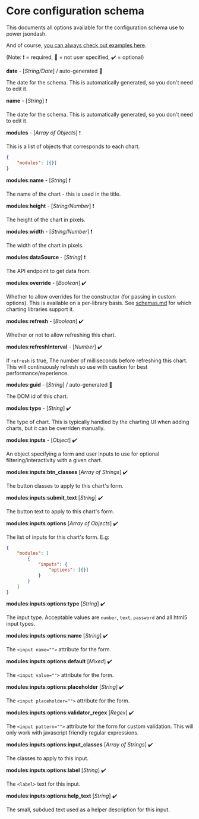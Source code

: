 # Core configuration schema

This documents all options available for the configuration schema use to power jsondash.

And of course, [you can always check out examples here](example_app/examples/config).

(Note: :heavy_exclamation_mark: = required, :no_entry_sign: = not user specified, :heavy_check_mark: = optional)

**date** - [*String/Date*] / auto-generated :no_entry_sign:

The date for the schema. This is automatically generated, so you don't need to edit it.

**name** - [*String*] :heavy_exclamation_mark:

The date for the schema. This is automatically generated, so you don't need to edit it.

**modules** - [*Array of Object*s] :heavy_exclamation_mark:

This is a list of objects that corresponds to each chart.

```json
{
    "modules": [{}]
}
```

**modules**:**name** - [*String*] :heavy_exclamation_mark:

The name of the chart - this is used in the title.

**modules**:**height** - [*String/Number*] :heavy_exclamation_mark:

The height of the chart in pixels.

**modules**:**width** - [*String/Number*] :heavy_exclamation_mark:

The width of the chart in pixels.

**modules**:**dataSource** - [*String*] :heavy_exclamation_mark:

The API endpoint to get data from.

**modules**:**override** - [*Boolean*] :heavy_check_mark:

Whether to allow overrides for the constructor (for passing in custom options). This is available on a per-library basis. See [schemas.md](schemas.md) for which charting libraries support it.

**modules**:**refresh** - [*Boolean*] :heavy_check_mark:

Whether or not to allow refreshing this chart.

**modules**:**refreshInterval** - [*Number*] :heavy_check_mark:

If `refresh` is true, The number of milliseconds before refreshing this chart. This will continuously refresh so use with caution for best performance/experience.

**modules**:**guid** - [*String*] / auto-generated :no_entry_sign:

The DOM id of this chart.

**modules**:**type** - [*String*] :heavy_check_mark:

The type of chart. This is typically handled by the charting UI when adding charts, but it can be overriden manually.

**modules**:**inputs** - [*Object*] :heavy_check_mark:

An object specifying a form and user inputs to use for optional filtering/interactivity with a given chart.

**modules**:**inputs**:**btn_classes** [*Array of Strings*] :heavy_check_mark:

The button classes to apply to this chart's form.

**modules**:**inputs**:**submit_text** [*String*] :heavy_check_mark:

The button text to apply to this chart's form.

**modules**:**inputs**:**options** [*Array of Objects*] :heavy_check_mark:

The list of inputs for this chart's form. E.g:

```json
{
    "modules": [
        {
            "inputs": {
                "options": [{}]
            }
        }
    ]
}
```

**modules**:**inputs**:**options**:**type** [*String*] :heavy_check_mark:

The input type. Acceptable values are `number`, `text`, `password` and all html5 input types.

**modules**:**inputs**:**options**:**name** [*String*] :heavy_check_mark:

The `<input name="">` attribute for the form.

**modules**:**inputs**:**options**:**default** [*Mixed*] :heavy_check_mark:

The `<input value="">` attribute for the form.

**modules**:**inputs**:**options**:**placeholder** [*String*] :heavy_check_mark:

The `<input placeholder="">` attribute for the form.

**modules**:**inputs**:**options**:**validator_regex** [*Regex*] :heavy_check_mark:

The `<input pattern="">` attribute for the form for custom validation. This will only work with javascript friendly regular expressions.

**modules**:**inputs**:**options**:**input_classes** [*Array of Strings*] :heavy_check_mark:

The classes to apply to this input.

**modules**:**inputs**:**options**:**label** [*String*] :heavy_check_mark:

The `<label>` text for this input.

**modules**:**inputs**:**options**:**help_text** [*String*] :heavy_check_mark:

The small, subdued text used as a helper description for this input.

